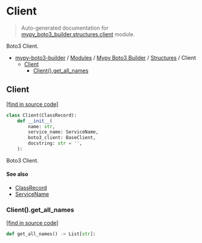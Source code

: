# Client

> Auto-generated documentation for [mypy_boto3_builder.structures.client](https://github.com/vemel/mypy_boto3_builder/blob/master/mypy_boto3_builder/structures/client.py) module.

Boto3 Client.

- [mypy-boto3-builder](../../README.md#mypy_boto3_builder) / [Modules](../../MODULES.md#mypy-boto3-builder-modules) / [Mypy Boto3 Builder](../index.md#mypy-boto3-builder) / [Structures](index.md#structures) / Client
    - [Client](#client)
        - [Client().get_all_names](#clientget_all_names)

## Client

[[find in source code]](https://github.com/vemel/mypy_boto3_builder/blob/master/mypy_boto3_builder/structures/client.py#L18)

```python
class Client(ClassRecord):
    def __init__(
        name: str,
        service_name: ServiceName,
        boto3_client: BaseClient,
        docstring: str = '',
    ):
```

Boto3 Client.

#### See also

- [ClassRecord](class_record.md#classrecord)
- [ServiceName](../service_name.md#servicename)

### Client().get_all_names

[[find in source code]](https://github.com/vemel/mypy_boto3_builder/blob/master/mypy_boto3_builder/structures/client.py#L58)

```python
def get_all_names() -> List[str]:
```
